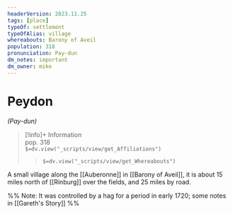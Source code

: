 ```yaml
---
headerVersion: 2023.11.25
tags: [place]
typeOf: settlement
typeOfAlias: village
whereabouts: Barony of Aveil
population: 318
pronunciation: Pay-dun
dm_notes: important
dm_owner: mike
---
```

# Peydon
*(Pay-dun)*
>[!info]+ Information  
> pop. 318  
> `$=dv.view("_scripts/view/get_Affiliations")`  
>> `$=dv.view("_scripts/view/get_Whereabouts")`

A small village along the [[Auberonne]] in [[Barony of Aveil]], it is about 15 miles north of [[Rinburg]] over the fields, and 25 miles by road. 

%% Note: It was controlled by a hag for a period in early 1720; some notes in [[Gareth's Story]] %%